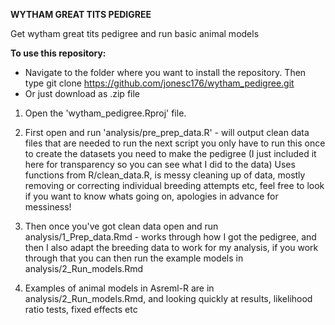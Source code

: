 <b>WYTHAM GREAT TITS PEDIGREE</b>

Get wytham great tits pedigree and run basic animal models


<b>To use this repository:</b>
- Navigate to the folder where you want to install the repository. Then type git clone https://github.com/jonesc176/wytham_pedigree.git
- Or just download as .zip file

1. Open the 'wytham_pedigree.Rproj' file. 
2. First open and run 'analysis/pre_prep_data.R' - will output clean data files that are needed to run the next script
you only have to run this once to create the datasets you need to make the pedigree (I just included it here for transparency so you can see what I did to the data)
Uses functions from R/clean_data.R, is messy cleaning up of data, mostly removing or correcting individual breeding attempts etc, feel free to look if you want to know whats going on, apologies in advance for messiness!

3. Then once you've got clean data open and run analysis/1_Prep_data.Rmd - works through how I got the pedigree, and then I also adapt the breeding data to work for my analysis, if you work through that you can then run the example models in analysis/2_Run_models.Rmd

4. Examples of animal models in Asreml-R are in analysis/2_Run_models.Rmd, and looking quickly at results, likelihood ratio tests, fixed effects etc 


